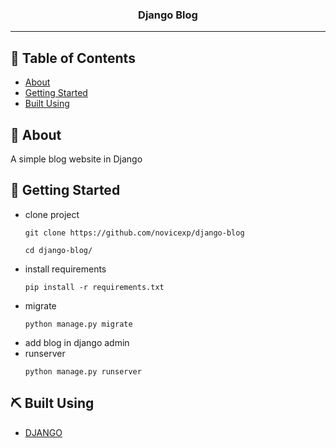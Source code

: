 <h3 align="center">Django Blog</h3>

---

## 📝 Table of Contents

- [About](#about)
- [Getting Started](#getting_started)
- [Built Using](#built_using)

## 🧐 About <a name = "about"></a>

A simple blog website in Django

## 🏁 Getting Started <a name = "getting_started"></a>

- clone project
  ```
  git clone https://github.com/novicexp/django-blog
  ```
  ```
  cd django-blog/
  ```
- install requirements
  ```
  pip install -r requirements.txt
  ```
- migrate
  ```
  python manage.py migrate
  ```
- add blog in django admin
- runserver
  ```
  python manage.py runserver
  ```

## ⛏️ Built Using <a name = "built_using"></a>

- [DJANGO](https://www.djangoproject.com/)